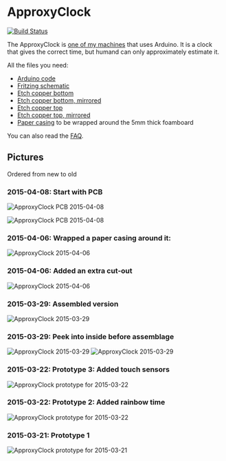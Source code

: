 # ApproxyClock

[![Build Status](https://travis-ci.org/richelbilderbeek/ApproxyClock.svg?branch=master)](https://travis-ci.org/richelbilderbeek/ApproxyClock)

The ApproxyClock is [one of my machines](https://github.com/richelbilderbeek/Machines) that uses Arduino.
It is a clock that gives the correct time, but humand can only approximately estimate it.

All the files you need:

 * [Arduino code](src/ApproxyClock.ino)
 * [Fritzing schematic](ApproxyClock.fzz)
 * [Etch copper bottom](ApproxyClock_etch_copper_bottom.pdf)
 * [Etch copper bottom, mirrored](ApproxyClock_etch_copper_bottom_mirror.pdf)
 * [Etch copper top](ApproxyClock_etch_copper_top.pdf)
 * [Etch copper top, mirrored](ApproxyClock_etch_copper_top_mirror.pdf)
 * [Paper casing](ApproxyClockPaperCasing.dxf) to be wrapped around the 5mm thick foamboard

You can also read the [FAQ](FAQ.md).
 
## Pictures

Ordered from new to old

### 2015-04-08: Start with PCB

![ApproxyClock PCB 2015-04-08](ApproxyClockPcb1.jpg)

![ApproxyClock PCB 2015-04-08](ApproxyClockPcb2.jpg)

### 2015-04-06: Wrapped a paper casing around it:

![ApproxyClock 2015-04-06](ApproxyClock5.jpg)

### 2015-04-06: Added an extra cut-out

![ApproxyClock 2015-04-06](ApproxyClock4.jpg)

### 2015-03-29: Assembled version

![ApproxyClock 2015-03-29](ApproxyClock3.jpg)

### 2015-03-29: Peek into inside before assemblage

![ApproxyClock 2015-03-29](ApproxyClock2.jpg)
![ApproxyClock 2015-03-29](ApproxyClock1.jpg)

### 2015-03-22: Prototype 3: Added touch sensors

![ApproxyClock prototype for 2015-03-22](ApproxyClockPrototype3.jpg)

### 2015-03-22: Prototype 2: Added rainbow time

![ApproxyClock prototype for 2015-03-22](ApproxyClockPrototype2.jpg)

### 2015-03-21: Prototype 1

![ApproxyClock prototype for 2015-03-21](ApproxyClockPrototype1.jpg)


